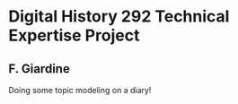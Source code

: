 # Digital History 292 Technical Expertise Project
## F. Giardine

Doing some topic modeling on a diary!
